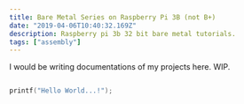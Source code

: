 ```yaml
---
title: Bare Metal Series on Raspberry Pi 3B (not B+)
date: "2019-04-06T10:40:32.169Z"
description: Raspberry pi 3b 32 bit bare metal tutorials.
tags: ["assembly"]
---
```


I would be writing documentations of my projects here. WIP.

```c

printf("Hello World...!");
```
